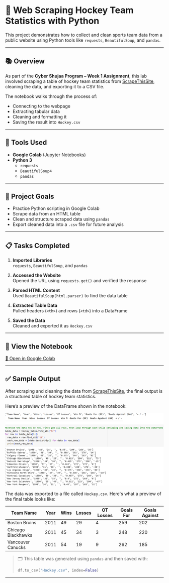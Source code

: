 # 🏒 Web Scraping Hockey Team Statistics with Python

This project demonstrates how to collect and clean sports team data from a public website using Python tools like `requests`, `BeautifulSoup`, and `pandas`.

---

## 📚 Overview

As part of the **Cyber Shujaa Program – Week 1 Assignment**, this lab involved scraping a table of hockey team statistics from [ScrapeThisSite](https://scrapethissite.com), cleaning the data, and exporting it to a CSV file.

The notebook walks through the process of:
- Connecting to the webpage
- Extracting tabular data
- Cleaning and formatting it
- Saving the result into `Hockey.csv`

---

## 🧰 Tools Used

- **Google Colab** (Jupyter Notebooks)
- **Python 3**
  - `requests`
  - `BeautifulSoup4`
  - `pandas`

---

## 📌 Project Goals

- Practice Python scripting in Google Colab
- Scrape data from an HTML table
- Clean and structure scraped data using `pandas`
- Export cleaned data into a `.csv` file for future analysis

---

## 📋 Tasks Completed

1. **Imported Libraries**  
   `requests`, `BeautifulSoup`, and `pandas`

2. **Accessed the Website**  
   Opened the URL using `requests.get()` and verified the response

3. **Parsed HTML Content**  
   Used `BeautifulSoup(html.parser)` to find the data table

4. **Extracted Table Data**  
   Pulled headers (`<th>`) and rows (`<td>`) into a DataFrame

5. **Saved the Data**  
   Cleaned and exported it as `Hockey.csv`

---

## 📎 View the Notebook

[🔗 Open in Google Colab](https://colab.research.google.com/drive/1BmNb2KZI6T0M_5n6b3ZweDBukuraUCby?usp=sharing)

---
## ✅ Sample Output

After scraping and cleaning the data from [ScrapeThisSite](https://scrapethissite.com/pages/forms/), the final output is a structured table of hockey team statistics.

Here’s a preview of the DataFrame shown in the notebook:

![Hockey Table Output](images/hockey_table_output.png)

The data was exported to a file called `Hockey.csv`. Here's what a preview of the final table looks like:

| Team Name           | Year | Wins | Losses | OT Losses | Goals For | Goals Against |
|---------------------|------|------|--------|-----------|-----------|----------------|
| Boston Bruins       | 2011 | 49   | 29     | 4         | 259       | 202            |
| Chicago Blackhawks  | 2011 | 45   | 34     | 3         | 248       | 220            |
| Vancouver Canucks   | 2011 | 54   | 19     | 9         | 262       | 185            |

> 🗂️ This table was generated using `pandas` and then saved with:
> ```python
> df.to_csv("Hockey.csv", index=False)
> ```

---
